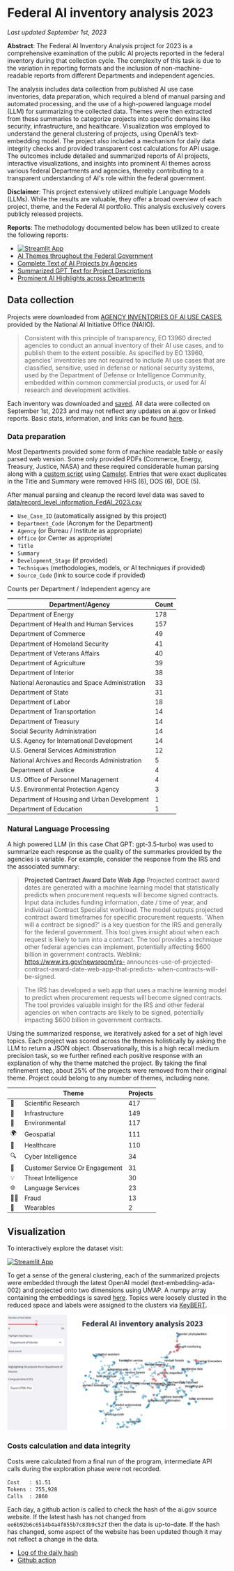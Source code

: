 # Federal AI inventory analysis 2023
_Last updated September 1st, 2023_

**Abstract**: The Federal AI Inventory Analysis project for 2023 is a comprehensive examination of the public AI projects reported in the federal inventory during that collection cycle. The complexity of this task is due to the variation in reporting formats and the inclusion of non-machine-readable reports from different Departments and independent agencies.

The analysis includes data collection from published AI use case inventories, data preparation, which required a blend of manual parsing and automated processing, and the use of a high-powered language model (LLM) for summarizing the collected data. Themes were then extracted from these summaries to categorize projects into specific domains like security, infrastructure, and healthcare. Visualization was employed to understand the general clustering of projects, using OpenAI’s text-embedding model. The project also included a mechanism for daily data integrity checks and provided transparent cost calculations for API usage. The outcomes include detailed and summarized reports of AI projects, interactive visualizations, and insights into prominent AI themes across various federal Departments and agencies, thereby contributing to a transparent understanding of AI's role within the federal government.

**Disclaimer**: This project extensively utilized multiple Language Models (LLMs). While the results are valuable, they offer a broad overview of each project, theme, and the Federal AI portfolio. This analysis exclusively covers publicly released projects.

**Reports**: The methodology documented below has been utilized to create the following reports:

+ [![Streamlit App](https://static.streamlit.io/badges/streamlit_badge_black_white.svg)](https://federal-ai-inventory-analysis-2023.streamlit.app/)
+ [AI Themes throughout the Federal Government](results/AI_themes.md)
+ [Complete Text of AI Projects by Agencies](results/AI_projects_full_text_by_Department.md)
+ [Summarized GPT Text for Project Descriptions](results/AI_projects_summary_text_by_Department.md)
+ [Prominent AI Highlights across Departments](results/AI_highlights_by_Department.md)


## Data collection

Projects were downloaded from [AGENCY INVENTORIES OF AI USE CASES](https://www.ai.gov/ai-use-case-inventories/), provided by the National AI Initiative Office (NAIIO).

> Consistent with this principle of transparency, EO 13960 directed agencies to conduct an annual inventory of their AI use cases, and to publish them to the extent possible. As specified by EO 13960, agencies' inventories are not required to include AI use cases that are classified, sensitive, used in defense or national security systems, used by the Department of Defense or Intelligence Community, embedded within common commercial products, or used for AI research and development activities.

Each inventory was downloaded and [saved](data/department_org_src).
All data were collected on September 1st, 2023 and may not reflect any updates on ai.gov or linked reports.
Basic stats, information, and links can be found [here](data/data_ingestion_statistics_AI_inv.csv).

### Data preparation

Most Departments provided some form of machine readable table or easily parsed web version. Some only provided PDFs (Commerce, Energy, Treasury, Justice, NASA) and these required considerable human parsing along with a [custom script](src/P0_parse_pdf2table.py) using [Camelot](https://github.com/camelot-dev/camelot). Entries that were exact duplicates in the Title and Summary were removed HHS (6), DOS (6), DOE (5).

After manual parsing and cleanup the record level data was saved to [data/record_level_information_FedAI_2023.csv](data/record_level_information_FedAI_2023.csv)

+ `Use_Case_ID` (automatically assigned by this project)
+ `Department_Code` (Acronym for the Department)
+ `Agency` (or Bureau / Institute as appropriate)
+ `Office` (or Center as appropriate)
+ `Title`
+ `Summary`
+ `Development_Stage` (if provided)
+ `Techniques` (methodologies, models, or AI techniques if provided)
+ `Source_Code` (link to source code if provided)

Counts per Department / Independent agency are

| Department/Agency                                        | Count |
|----------------------------------------------------------|-------|
| Department of Energy                                     | 178   |
| Department of Health and Human Services                  | 157   |
| Department of Commerce                                   | 49    |
| Department of Homeland Security                          | 41    |
| Department of Veterans Affairs                           | 40    |
| Department of Agriculture                                | 39    |
| Department of Interior                                   | 38    |
| National Aeronautics and Space Administration            | 33    |
| Department of State                                      | 31    |
| Department of Labor                                      | 18    |
| Department of Transportation                             | 14    |
| Department of Treasury                                   | 14    |
| Social Security Administration                           | 14    |
| U.S. Agency for International Development                | 14    |
| U.S. General Services Administration                     | 12    |
| National Archives and Records Administration             | 5     |
| Department of Justice                                    | 4     |
| U.S. Office of Personnel Management                      | 4     |
| U.S. Environmental Protection Agency                     | 3     |
| Department of Housing and Urban Development              | 1     |
| Department of Education                                  | 1     |

### Natural Language Processing

A high powered LLM (in this case Chat GPT: gpt-3.5-turbo) was used to summarize each response as the quality of the summaries provided by the agencies is variable. For example, consider the response from the IRS and the associated summary:

> **Projected Contract Award Date Web App** Projected contract award dates are generated with a machine learning  model that statistically predicts when procurement requests will become  signed contracts. Input data includes funding information, date / time of  year, and individual Contract Specialist workload. The model outputs  projected contract award timeframes for specific procurement requests.   'When will a contract be signed?' is a key question for the IRS and  generally for the federal government. This tool gives insight about when  each request is likely to turn into a contract. The tool provides a technique  other federal agencies can implement, potentially affecting $600 billion in  government contracts. Weblink: https://www.irs.gov/newsroom/irs- announces-use-of-projected-contract-award-date-web-app-that-predicts- when-contracts-will-be-signed.

> The IRS has developed a web app that uses a machine learning model to predict when procurement requests will become signed contracts. The tool provides valuable insight for the IRS and other federal agencies on when contracts are likely to be signed, potentially impacting $600 billion in government contracts.

Using the summarized response, we iteratively asked for a set of high level topics. Each project was scored across the themes holistically by asking the LLM to return a JSON object. Observationally, this is a high recall medium precision task, so we further refined each positive response with an explanation of why the theme matched the project. By taking the final refinement step, about 25% of the projects were removed from their original theme. Project could belong to any number of themes, including none.

|                  | Theme                             | Projects |
|------------------|----------------------------------|-------|
| 🔬               | Scientific Research              | 417   |
| 🔧               | Infrastructure                   | 149   |
| 🌳               | Environmental                    | 117   |
| 🌍               | Geospatial                       | 111   |
| 🏥               | Healthcare                       | 110   |
| 🔍               | Cyber Intelligence               | 34    |
| 🤝               | Customer Service Or Engagement  | 31    |
| 💡               | Threat Intelligence              | 30    |
| 🌐               | Language Services                | 23    |
| 🕵️‍♂️           | Fraud                            | 13    |
| 📱               | Wearables                        | 2     |


## Visualization

To interactively explore the dataset visit:

[![Streamlit App](https://static.streamlit.io/badges/streamlit_badge_black_white.svg)](https://federal-ai-inventory-analysis-2023.streamlit.app/)

To get a sense of the general clustering, each of the summarized projects were embedded through the latest OpenAI model (text-embedding-ada-002) and projected onto two dimensions using UMAP. A numpy array containing the embeddings is saved [here](data/GPT_embedding.npy). Topics were loosely clusted in the reduced space and labels were assigned to the clusters via [KeyBERT](https://github.com/MaartenGr/KeyBERT).

![Visualization of Federal AI Projects](results/streamlit_demo.jpg)

### Costs calculation and data integrity 

Costs were calculated from a final run of the program, intermediate API calls during the exploration phase were not recorded.

```
Cost   : $1.51
Tokens : 755,928
Calls  : 2860
```

Each day, a github action is called to check the hash of the ai.gov source website. If the latest hash has not changed from `ee6b92b6c6514b4a4f855b7c83b9c52f` then the data is up-to-date. If the hash has changed, some aspect of the website has been updated though it may not reflect a change in the data.

+ [Log of the daily hash](data/ai_gov_md5hash.csv)
+ [Github action](.github/workflows/md5_website_check.yml)
